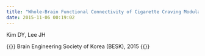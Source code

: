 ```yaml
---
title: "Whole-Brain Functional Connectivity of Cigarette Craving Modulated from Real-Time fMRI Neurofeedback: A Preliminary Evidence"
date: 2015-11-06 00:19:02
---
```


Kim DY, Lee JH

{{<format bright-green>}}
Brain Engineering Society of Korea (BESK), 2015
{{</format>}}
